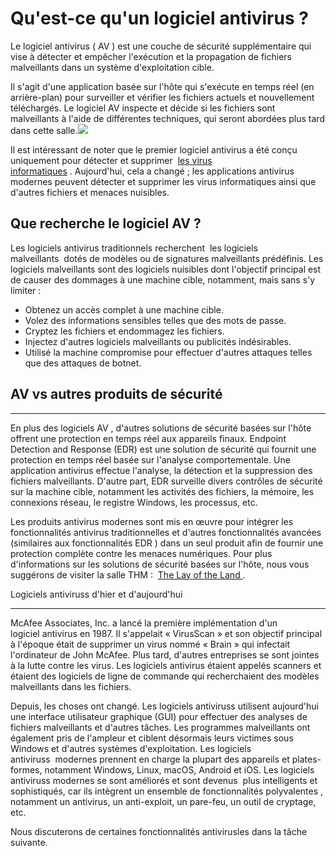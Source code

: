 # Qu'est-ce qu'un logiciel antivirus ?

Le logiciel antivirus ( AV ) est une couche de sécurité supplémentaire qui vise à détecter et empêcher l'exécution et la propagation de fichiers malveillants dans un système d'exploitation cible.

Il s'agit d'une application basée sur l'hôte qui s'exécute en temps réel (en arrière-plan) pour surveiller et vérifier les fichiers actuels et nouvellement téléchargés. Le logiciel AV inspecte et décide si les fichiers sont malveillants à l'aide de différentes techniques, qui seront abordées plus tard dans cette salle.![](https://tryhackme-images.s3.amazonaws.com/user-uploads/5c549500924ec576f953d9fc/room-content/cc7df5646938a83c96371cc0dc615253.png)

Il est intéressant de noter que le premier logiciel antivirus a été conçu uniquement pour détecter et supprimer  [les virus informatiques](https://malware-history.fandom.com/wiki/Virus) . Aujourd'hui, cela a changé ; les applications antivirus modernes peuvent détecter et supprimer les virus informatiques ainsi que d'autres fichiers et menaces nuisibles.

## Que recherche le logiciel AV ?

Les logiciels antivirus traditionnels recherchent  les logiciels malveillants  dotés de modèles ou de signatures malveillants prédéfinis. Les logiciels malveillants sont des logiciels nuisibles dont l'objectif principal est de causer des dommages à une machine cible, notamment, mais sans s'y limiter :

-   Obtenez un accès complet à une machine cible.
-   Volez des informations sensibles telles que des mots de passe.
-   Cryptez les fichiers et endommagez les fichiers.
-   Injectez d'autres logiciels malveillants ou publicités indésirables.
-   Utilisé la machine compromise pour effectuer d'autres attaques telles que des attaques de botnet.

## AV vs autres produits de sécurité

-------------------------------------------------------------------------------------------------------------------------------------------------------------------------------

En plus des logiciels AV , d'autres solutions de sécurité basées sur l'hôte offrent une protection en temps réel aux appareils finaux. Endpoint Detection and Response (EDR) est une solution de sécurité qui fournit une protection en temps réel basée sur l'analyse comportementale. Une application antivirus effectue l'analyse, la détection et la suppression des fichiers malveillants. D'autre part, EDR surveille divers contrôles de sécurité sur la machine cible, notamment les activités des fichiers, la mémoire, les connexions réseau, le registre Windows, les processus, etc.

Les produits antivirus modernes sont mis en œuvre pour intégrer les fonctionnalités antivirus traditionnelles et d'autres fonctionnalités avancées (similaires aux fonctionnalités EDR ) dans un seul produit afin de fournir une protection complète contre les menaces numériques. Pour plus d'informations sur les solutions de sécurité basées sur l'hôte, nous vous suggérons de visiter la salle THM :  [The Lay of the Land ](https://tryhackme.com/room/thelayoftheland).

Logiciels antiviruss d'hier et d'aujourd'hui

--------------------------------------------------

McAfee Associates, Inc. a lancé la première implémentation d'un logiciel antivirus en 1987. Il s'appelait « VirusScan » et son objectif principal à l'époque était de supprimer un virus nommé « Brain » qui infectait l'ordinateur de John McAfee. Plus tard, d'autres entreprises se sont jointes à la lutte contre les virus. Les logiciels antivirus étaient appelés scanners et étaient des logiciels de ligne de commande qui recherchaient des modèles malveillants dans les fichiers.

Depuis, les choses ont changé. Les logiciels antiviruss utilisent aujourd'hui une interface utilisateur graphique (GUI) pour effectuer des analyses de fichiers malveillants et d'autres tâches. Les programmes malveillants ont également pris de l'ampleur et ciblent désormais leurs victimes sous Windows et d'autres systèmes d'exploitation. Les logiciels antiviruss  modernes prennent en charge la plupart des appareils et plates-formes, notamment Windows, Linux, macOS, Android et iOS. Les logiciels antiviruss modernes se sont améliorés et sont devenus  plus intelligents et sophistiqués, car ils intègrent un ensemble de fonctionnalités polyvalentes , notamment un antivirus, un anti-exploit, un pare-feu, un outil de cryptage, etc.

Nous discuterons de certaines fonctionnalités antivirusles dans la tâche suivante.
